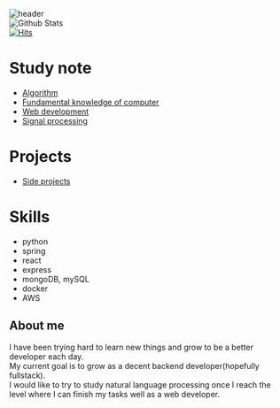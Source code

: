 ![header](https://capsule-render.vercel.app/api?type=wave&color=auto&height=300&section=header&text=My%20record&fontSize=90)<br/>
![Github Stats](https://github-readme-stats.vercel.app/api?username=vacu9708&show_icons=true)<br>
[![Hits](https://hits.seeyoufarm.com/api/count/incr/badge.svg?url=https%3A%2F%2Fgithub.com%2Fvacu9708&count_bg=%2379C83D&title_bg=%23555555&icon=&icon_color=%23E7E7E7&title=hits&edge_flat=false)](https://hits.seeyoufarm.com)<br>

# Study note
* [Algorithm](https://github.com/vacu9708/Algorithm)
* [Fundamental knowledge of computer](https://github.com/vacu9708/Fundamental-knowledge)
* [Web development](https://github.com/vacu9708/Web-development)
* [Signal processing](https://github.com/vacu9708/Signal-processing)

# Projects
* [Side projects](https://github.com/vacu9708/Toy-projects)

# Skills
- python
- spring
- react
- express
- mongoDB, mySQL
- docker
- AWS

## About me
I have been trying hard to learn new things and grow to be a better developer each day.<br>
My current goal is to grow as a decent backend developer(hopefully fullstack).<br>
I would like to try to study natural language processing once I reach the level where I can finish my tasks well as a web developer.<br>
